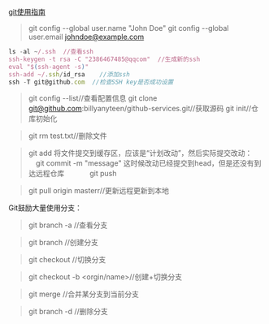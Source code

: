 
[git使用指南](http://www.cnblogs.com/ifishing/archive/2010/12/08/1900594.html) 



> git config --global user.name "John Doe"
> git config --global user.email johndoe@example.com

```javascript
ls -al ~/.ssh  //查看ssh
ssh-keygen -t rsa -C "2386467485@qqcom"  //生成新的ssh
eval "$(ssh-agent -s)"
ssh-add ~/.ssh/id_rsa    //添加ssh
ssh -T git@github.com  //检查SSH key是否成功设置
````

> git config --list//查看配置信息
> git clone git@github.com:billyanyteen/github-services.git//获取源码
>git init//仓库初始化
 
> git rm test.txt//删除文件
 
> git add <filename> 将文件提交到缓存区，应该是“计划改动”，然后实际提交改动：
>　git commit -m "message" 这时候改动已经提交到head，但是还没有到达远程仓库 
　　　 
> git push

> git pull origin masterr//更新远程更新到本地
 

Git鼓励大量使用分支：

> git branch -a //查看分支

>git branch <name>  //创建分支

>git checkout <name> //切换分支

>git checkout -b <name> <orgin/name>//创建+切换分支

>git merge <name> //合并某分支到当前分支

>git branch -d <name> //删除分支
